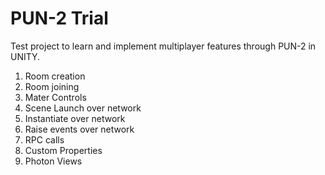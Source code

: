 <h1>PUN-2 Trial</h1>
<p>Test project to learn and implement multiplayer features through PUN-2 in UNITY.</p>
<ol>
 <li>Room creation</li>
 <li>Room joining</li>
 <li>Mater Controls</li>
 <li>Scene Launch over network</li> 
 <li>Instantiate over network</li>
 <li>Raise events over network</li>
 <li>RPC calls</li>
 <li>Custom Properties</li>
 <li>Photon Views</li>
</ol>
